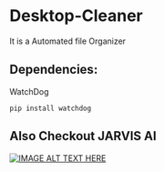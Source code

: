 # Desktop-Cleaner
It is a Automated file Organizer


## Dependencies:

WatchDog

```
pip install watchdog
```


## Also Checkout JARVIS AI


[![IMAGE ALT TEXT HERE](https://img.youtube.com/vi/LPczI5RdfWM/0.jpg)](https://www.youtube.com/watch?v=LPczI5RdfWM)
